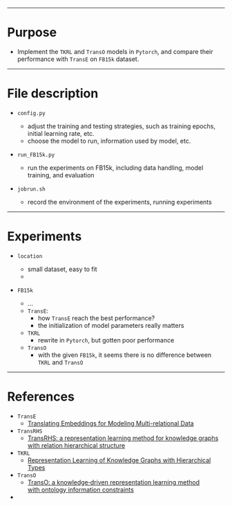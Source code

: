 
***
# Purpose
- Implement the `TKRL` and `TransO` models in `Pytorch`, and compare their performance with `TransE` on `FB15k` dataset.


***

# File description
- `config.py`
  - adjust the training and testing strategies, such as training epochs, initial learning rate, etc.
  - choose the model to run, information used by model, etc.

- `run_FB15k.py`
  - run the experiments on FB15k, including data handling, model training, and evaluation

- `jobrun.sh`
  - record the environment of the experiments, running experiments

***

# Experiments
- `location`
  - small dataset, easy to fit
  - 

- `FB15k`
  - ...
  - `TransE`:
    - how `TransE` reach the best performance?
    - the initialization of model parameters really matters
  - `TKRL`
    - rewrite in `Pytorch`, but gotten poor performance
  - `TransO`
    - with the given `FB15k`, it seems there is no difference between `TKRL` and `TransO`

***
# References
- `TransE`
  - [Translating Embeddings for Modeling Multi-relational Data](https://dl.acm.org/doi/10.5555/2999792.2999923)
- `TransRHS`
  - [TransRHS: a representation learning method for knowledge graphs with relation hierarchical structure](https://github.com/tjuzhangfx/TransRHS)
- `TKRL`
  - [Representation Learning of Knowledge Graphs with Hierarchical Types](https://dl.acm.org/doi/10.5555/3060832.3061036)
- `TransO`
  - [TransO: a knowledge‑driven representation learning method with ontology information constraints](https://link.springer.com/article/10.1007/s11280-022-01016-3)
- 
